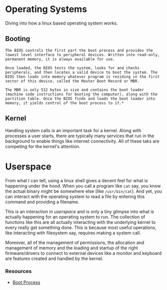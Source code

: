 # Operating Systems
Diving into how a linux based operating system works. 

## Booting 
```
The BIOS controls the first part the boot process and provides the lowest level interface to peripheral devices. Written into read-only, permanent memory, it is always available for use.

Once loaded, the BIOS tests the system, looks for and checks peripherals, and then locates a valid device to boot the system. The BIOS then loads into memory whatever program is residing in the first sector of this device, called the Master Boot Record or MBR. 

The MBR is only 512 bytes in size and contains the boot loader (machine code instructions for booting the computer), along with the partition table. Once the BIOS finds and loads the boot loader into memory, it yields control of the boot process to it.*
```

## Kernel
Handling system calls is an important task for a kernel. Along with processes a user starts, there are typically many services that run in the background to enable things like internet connectivity. All of these taks are competing for the kernel's attention. 

# Userspace 
From what I can tell, using a linux shell gives a decent feel for what is happening under the hood. When you call a program like `cat` say, you know the actual binary might be somewhere else (like `/usr/bin/cat`). And yet, you can interact with the operating system to read a file by entering this command and providing a filename. 

This is an interaction in *userspace* and is only a tiny glimpse into what is actually happening for an operating system to run. The collection of functions like this are all actually interacting with the underlying kernel to every really get something done. This is because most useful operations, like interacting with filesystem say, requires making a system call. 

Moreover, all of the management of permissions, the allocation and management of memory and the loading and startup of the right firmware/drivers to connect to external devices like a monitor and keyboard are features created and handled by the kernel.


### Resources 
- [Boot Process](https://web.mit.edu/rhel-doc/4/RH-DOCS/rhel-rg-en-4/s1-boot-init-shutdown-process.html)